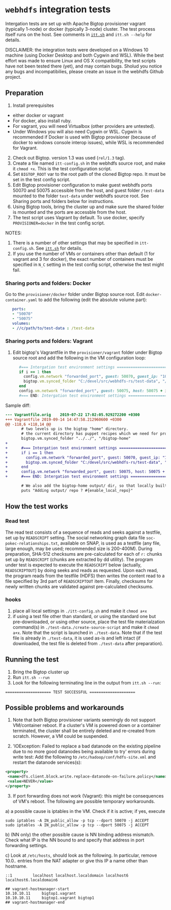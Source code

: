 # `webhdfs` integration tests

Intergation tests are set up with Apache Bigtop provisioner vagrant (typically 1-node) or docker (typically 3-node) cluster.
The test process itself runs on the host. See comments in [`itt.sh`](itt.sh) and `itt.sh --help` for details.

DISCLAIMER: the integration tests were developed on a Windows 10 machine (using Docker Desktop and both Cygwin and WSL). While the best effort was made to ensure Linux and OS X compatibility, the test scripts have not been tested there (yet), and may contain bugs. Sholud you notice any bugs and incompatibilies, please create an issue in the webhdfs Github project.

## Preparation

1. Install prerequisites
* either docker or vagrant
* For docker, also install ruby. 
* For vagrant, you will need Virtualbox (other providers are untested). 
* Under Windows you will also need Cygwin or WSL. Cygwin is recommended if Docker is used with Bigtop provisioner 
(because of docker to windows console interop issues), while WSL is recommended for Vagrant.
2. Check out Bigtop. version 1.3 was used (`rel/1.3` tag).
3. Create a file named `itt-config.sh` in the webhdfs source root, and make it `chmod +x`. This is the test configuration script.
4. Set `BIGTOP_ROOT` var to the root path of the cloned Bigtop repo. It must be set in the test config script. 
5. Edit Bigtop provisioner configuration to make guest webhdfs ports 50070 and 50075 accessible from the host, and
guest folder `/test-data` mounted to the folder `test-data` under webhdfs source root. See Sharing ports and folders below for instructions.
6. Using Bigtop tools, bring the cluster up and make sure the shared folder is mounted and the ports are accessble from the host.
7. The test script uses Vagrant by default. To use docker, specify `PROVISIONER=docker` in the test config script.

NOTES:
1. There is a number of other settings that may be specified in `itt-config.sh`. See [`itt.sh`](itt.sh) for details.
2. If you use the number of VMs or containers other than default (1 for vagrant and 3 for docker), the exact number of containers must be 
specified in `N_C` setting in the test config script, otherwise the test might fail.

### Sharing ports and folders: Docker

Go to the `provisioner/docker` folder under Bigtop source root. Edit `docker-container.yaml` to add the following 
(edit the absolute volume part):

```yaml
   ports:
   - "50070"
   - "50075"
   volumes:
   - //c/path/to/test-data : /test-data
```

### Sharing ports and folders: Vagrant

1. Edit bigtop's Vagrantfile in the `provisioner/vagrant` folder under Bigtop source root and add the following in the VM configuration loop:

```ruby
      #=== Intergation test environment settings ========================================================
      if i == 1 then
        config.vm.network "forwarded_port", guest: 50070, guest_ip: "10.10.10.11", host: 51070
        bigtop.vm.synced_folder "C:/devel/src/webhdfs-rs/test-data", "/test-data"
      end
      config.vm.network "forwarded_port", guest: 50075, host: 50075 + i * 1000
      #=== END: Intergation test environment settings ===================================================
```

Sample diff:

```diff
--- Vagrantfile.orig    2019-07-22 17:02:05.929272200 +0300
+++ Vagrantfile 2019-09-14 14:47:58.212960600 +0300
@@ -118,6 +118,14 @@
       # two levels up is the bigtop "home" directory.
       # the current directory has puppet recipes which we need for provisioning.
       bigtop.vm.synced_folder "../../", "/bigtop-home"
+
+      #=== Intergation test environment settings ========================================================
+      if i == 1 then
+        config.vm.network "forwarded_port", guest: 50070, guest_ip: "10.10.10.11", host: 51070
+        bigtop.vm.synced_folder "C:/devel/src/webhdfs-rs/test-data", "/test-data"
+      end
+      config.vm.network "forwarded_port", guest: 50075, host: 50075 + i * 1000
+      #=== END: Intergation test environment settings ===================================================

       # We also add the bigtop-home output/ dir, so that locally built rpms will be available.
       puts "Adding output/ repo ? #{enable_local_repo}"
```

## How the test works

### Read test
The read test consists of a sequence of reads and seeks against a testfile, set up by `READSCRIPT` setting.
The social networking graph data file `soc-pokec-relationships.txt`, available on SNAP, is used as a testflle (any file, large enough, 
may be used; recommended size is 200-400M).
During preparation, SHA-512 checksums are pre-calculated for each of `r:` chunks set up by `READSCRIPT` (chunks are extracted by dd utility).
The program under test is expected to execute the `READSCRIPT` below (actually, `READSCRIPTOUT`) by doing seeks and reads as requested.
Upon each read, the program reads from the testfile (HDFS) then writes the content read to a file specified by 3rd part of `READSCRIPTOUT` 
item. Finally, checksums for newly written chunks are validated against pre-calculated checksums.

### hooks
1. place all local settings in `./itt-config.sh` and make it `chmod a+x`
2. if using a test file other than standard, or using the standard one but pre-downloaded, or using other source, 
    place the test file materialzation command(s) in `./test-data./create-source-script` and make it `chmod a+x`. 
    Note that the script is launched in `./test-data`.
    Note that if the test file is already in `./test-data`, it is used as-is and left intact 
    (if downloaded, the test file is deleted from `./test-data` after preparation).


## Running the test

1. Bring the Bigtop cluster up
2. Run `itt.sh --run`
3. Look for the following terminating line in the output from `itt.sh --run`:

```
==================== TEST SUCCESSFUL ====================
```

## Possible problems and workarounds

1. Note that both Bigtop provisioner variants seemingly do not support VM/container reboot. If a cluster's VM is powered down or a container terminated, the cluster shall be entirely deleted and re-created from scratch. However, a VM could be suspended.

2. 'IOException: Failed to replace a bad datanode on the existing pipeline due to no more good datanodes being available to try' errors during write test: Add the following to `/etc/hadoop/conf/hdfs-site.xml` and restart the datanode services(s):

 ```xml
 <property>
  <name>dfs.client.block.write.replace-datanode-on-failure.policy</name>
  <value>NEVER</value>
</property>
```
3. If port forwarding does not work (Vagrant): this might be consequences of VM's reboot. The following are possible temporary workarounds. 

a) a possible cause is iptables in the VM. Check if it is active; if yes, execute

```
sudo iptables -A IN_public_allow -p tcp --dport 50070 -j ACCEPT
sudo iptables -A IN_public_allow -p tcp --dport 50075 -j ACCEPT
```

b) (NN only) the other possible cause is NN binding address mismatch. Check what IP is the NN bound to and specify that address in port
forwarding settings.

c) Look at `/etc/hosts`, should look as the following. In particular, remove 10.0.*.* entries from the NAT adapter or give this IP a name other than hostname.

```
::1         localhost localhost.localdomain localhost6 localhost6.localdomain6

## vagrant-hostmanager-start
10.10.10.11     bigtop1.vagrant
10.10.10.11     bigtop1.vagrant bigtop1
## vagrant-hostmanager-end
```
